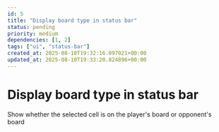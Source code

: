 ```yaml
---
id: 5
title: "Display board type in status bar"
status: pending
priority: medium
dependencies: [1, 2]
tags: ["ui", "status-bar"]
created_at: 2025-08-10T19:32:16.097021+00:00
updated_at: 2025-08-10T19:33:20.824896+00:00
---
```


# Display board type in status bar

Show whether the selected cell is on the player's board or opponent's board